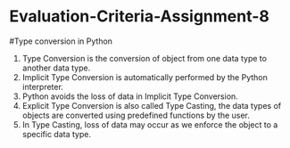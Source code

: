 # Evaluation-Criteria-Assignment-8
#Type conversion in Python

1. Type Conversion is the conversion of object from one data type to another data type.
2. Implicit Type Conversion is automatically performed by the Python interpreter.
3. Python avoids the loss of data in Implicit Type Conversion.
4. Explicit Type Conversion is also called Type Casting, the data types of objects are converted using predefined functions by the user.
5. In Type Casting, loss of data may occur as we enforce the object to a specific data type.

